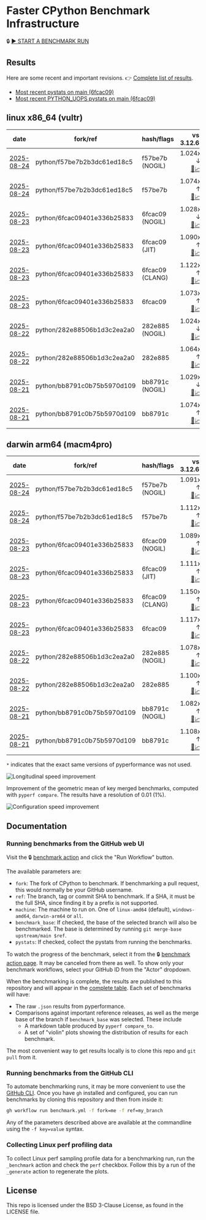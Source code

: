 # Faster CPython Benchmark Infrastructure

🔒 [▶️ START A BENCHMARK RUN](../../actions/workflows/benchmark.yml)

## Results

Here are some recent and important revisions. 👉 [Complete list of results](RESULTS.md).

<!-- START table -->
- [Most recent  pystats on main (6fcac09)](results/bm-20250823-3.15.0a0-6fcac09/bm-20250823-vultr-x86_64-python-6fcac09401e336b25833-3.15.0a0-6fcac09-pystats.md)
- [Most recent PYTHON_UOPS pystats on main (6fcac09)](results/bm-20250823-3.15.0a0-6fcac09-PYTHON_UOPS/bm-20250823-vultr-x86_64-python-6fcac09401e336b25833-3.15.0a0-6fcac09-pystats.md)

## linux x86_64 (vultr)
| date | fork/ref | hash/flags | vs. 3.12.6: | vs. 3.13.0rc2: | vs. base: |
| --- | --- | --- | ---: | ---: | ---: |
| [2025-08-24](results/bm-20250824-3.15.0a0-f57be7b-NOGIL) | python/f57be7b2b3dc61ed18c5 | f57be7b (NOGIL) | 1.024x ↓<br>[📄](results/bm-20250824-3.15.0a0-f57be7b-NOGIL/bm-20250824-vultr-x86_64-python-f57be7b2b3dc61ed18c5-3.15.0a0-f57be7b-vs-3.12.6.md)[📈](results/bm-20250824-3.15.0a0-f57be7b-NOGIL/bm-20250824-vultr-x86_64-python-f57be7b2b3dc61ed18c5-3.15.0a0-f57be7b-vs-3.12.6.svg) | 1.057x ↓<br>[📄](results/bm-20250824-3.15.0a0-f57be7b-NOGIL/bm-20250824-vultr-x86_64-python-f57be7b2b3dc61ed18c5-3.15.0a0-f57be7b-vs-3.13.0rc2.md)[📈](results/bm-20250824-3.15.0a0-f57be7b-NOGIL/bm-20250824-vultr-x86_64-python-f57be7b2b3dc61ed18c5-3.15.0a0-f57be7b-vs-3.13.0rc2.svg) | 1.097x ↓<br>[📄](results/bm-20250824-3.15.0a0-f57be7b-NOGIL/bm-20250824-vultr-x86_64-python-f57be7b2b3dc61ed18c5-3.15.0a0-f57be7b-vs-base.md)[📈](results/bm-20250824-3.15.0a0-f57be7b-NOGIL/bm-20250824-vultr-x86_64-python-f57be7b2b3dc61ed18c5-3.15.0a0-f57be7b-vs-base.svg)[🧠](results/bm-20250824-3.15.0a0-f57be7b-NOGIL/bm-20250824-vultr-x86_64-python-f57be7b2b3dc61ed18c5-3.15.0a0-f57be7b-vs-base-mem.svg) |
| [2025-08-24](results/bm-20250824-3.15.0a0-f57be7b) | python/f57be7b2b3dc61ed18c5 | f57be7b | 1.074x ↑<br>[📄](results/bm-20250824-3.15.0a0-f57be7b/bm-20250824-vultr-x86_64-python-f57be7b2b3dc61ed18c5-3.15.0a0-f57be7b-vs-3.12.6.md)[📈](results/bm-20250824-3.15.0a0-f57be7b/bm-20250824-vultr-x86_64-python-f57be7b2b3dc61ed18c5-3.15.0a0-f57be7b-vs-3.12.6.svg) | 1.038x ↑<br>[📄](results/bm-20250824-3.15.0a0-f57be7b/bm-20250824-vultr-x86_64-python-f57be7b2b3dc61ed18c5-3.15.0a0-f57be7b-vs-3.13.0rc2.md)[📈](results/bm-20250824-3.15.0a0-f57be7b/bm-20250824-vultr-x86_64-python-f57be7b2b3dc61ed18c5-3.15.0a0-f57be7b-vs-3.13.0rc2.svg) |  |
| [2025-08-23](results/bm-20250823-3.15.0a0-6fcac09-NOGIL) | python/6fcac09401e336b25833 | 6fcac09 (NOGIL) | 1.028x ↓<br>[📄](results/bm-20250823-3.15.0a0-6fcac09-NOGIL/bm-20250823-vultr-x86_64-python-6fcac09401e336b25833-3.15.0a0-6fcac09-vs-3.12.6.md)[📈](results/bm-20250823-3.15.0a0-6fcac09-NOGIL/bm-20250823-vultr-x86_64-python-6fcac09401e336b25833-3.15.0a0-6fcac09-vs-3.12.6.svg) | 1.060x ↓<br>[📄](results/bm-20250823-3.15.0a0-6fcac09-NOGIL/bm-20250823-vultr-x86_64-python-6fcac09401e336b25833-3.15.0a0-6fcac09-vs-3.13.0rc2.md)[📈](results/bm-20250823-3.15.0a0-6fcac09-NOGIL/bm-20250823-vultr-x86_64-python-6fcac09401e336b25833-3.15.0a0-6fcac09-vs-3.13.0rc2.svg) | 1.099x ↓<br>[📄](results/bm-20250823-3.15.0a0-6fcac09-NOGIL/bm-20250823-vultr-x86_64-python-6fcac09401e336b25833-3.15.0a0-6fcac09-vs-base.md)[📈](results/bm-20250823-3.15.0a0-6fcac09-NOGIL/bm-20250823-vultr-x86_64-python-6fcac09401e336b25833-3.15.0a0-6fcac09-vs-base.svg)[🧠](results/bm-20250823-3.15.0a0-6fcac09-NOGIL/bm-20250823-vultr-x86_64-python-6fcac09401e336b25833-3.15.0a0-6fcac09-vs-base-mem.svg) |
| [2025-08-23](results/bm-20250823-3.15.0a0-6fcac09-JIT) | python/6fcac09401e336b25833 | 6fcac09 (JIT) | 1.090x ↑<br>[📄](results/bm-20250823-3.15.0a0-6fcac09-JIT/bm-20250823-vultr-x86_64-python-6fcac09401e336b25833-3.15.0a0-6fcac09-vs-3.12.6.md)[📈](results/bm-20250823-3.15.0a0-6fcac09-JIT/bm-20250823-vultr-x86_64-python-6fcac09401e336b25833-3.15.0a0-6fcac09-vs-3.12.6.svg) | 1.054x ↑<br>[📄](results/bm-20250823-3.15.0a0-6fcac09-JIT/bm-20250823-vultr-x86_64-python-6fcac09401e336b25833-3.15.0a0-6fcac09-vs-3.13.0rc2.md)[📈](results/bm-20250823-3.15.0a0-6fcac09-JIT/bm-20250823-vultr-x86_64-python-6fcac09401e336b25833-3.15.0a0-6fcac09-vs-3.13.0rc2.svg) | 1.014x ↑<br>[📄](results/bm-20250823-3.15.0a0-6fcac09-JIT/bm-20250823-vultr-x86_64-python-6fcac09401e336b25833-3.15.0a0-6fcac09-vs-base.md)[📈](results/bm-20250823-3.15.0a0-6fcac09-JIT/bm-20250823-vultr-x86_64-python-6fcac09401e336b25833-3.15.0a0-6fcac09-vs-base.svg)[🧠](results/bm-20250823-3.15.0a0-6fcac09-JIT/bm-20250823-vultr-x86_64-python-6fcac09401e336b25833-3.15.0a0-6fcac09-vs-base-mem.svg) |
| [2025-08-23](results/bm-20250823-3.15.0a0-6fcac09-CLANG) | python/6fcac09401e336b25833 | 6fcac09 (CLANG) | 1.122x ↑<br>[📄](results/bm-20250823-3.15.0a0-6fcac09-CLANG/bm-20250823-vultr-x86_64-python-6fcac09401e336b25833-3.15.0a0-6fcac09-vs-3.12.6.md)[📈](results/bm-20250823-3.15.0a0-6fcac09-CLANG/bm-20250823-vultr-x86_64-python-6fcac09401e336b25833-3.15.0a0-6fcac09-vs-3.12.6.svg) | 1.085x ↑<br>[📄](results/bm-20250823-3.15.0a0-6fcac09-CLANG/bm-20250823-vultr-x86_64-python-6fcac09401e336b25833-3.15.0a0-6fcac09-vs-3.13.0rc2.md)[📈](results/bm-20250823-3.15.0a0-6fcac09-CLANG/bm-20250823-vultr-x86_64-python-6fcac09401e336b25833-3.15.0a0-6fcac09-vs-3.13.0rc2.svg) | 1.044x ↑<br>[📄](results/bm-20250823-3.15.0a0-6fcac09-CLANG/bm-20250823-vultr-x86_64-python-6fcac09401e336b25833-3.15.0a0-6fcac09-vs-base.md)[📈](results/bm-20250823-3.15.0a0-6fcac09-CLANG/bm-20250823-vultr-x86_64-python-6fcac09401e336b25833-3.15.0a0-6fcac09-vs-base.svg)[🧠](results/bm-20250823-3.15.0a0-6fcac09-CLANG/bm-20250823-vultr-x86_64-python-6fcac09401e336b25833-3.15.0a0-6fcac09-vs-base-mem.svg) |
| [2025-08-23](results/bm-20250823-3.15.0a0-6fcac09) | python/6fcac09401e336b25833 | 6fcac09 | 1.073x ↑<br>[📄](results/bm-20250823-3.15.0a0-6fcac09/bm-20250823-vultr-x86_64-python-6fcac09401e336b25833-3.15.0a0-6fcac09-vs-3.12.6.md)[📈](results/bm-20250823-3.15.0a0-6fcac09/bm-20250823-vultr-x86_64-python-6fcac09401e336b25833-3.15.0a0-6fcac09-vs-3.12.6.svg) | 1.037x ↑<br>[📄](results/bm-20250823-3.15.0a0-6fcac09/bm-20250823-vultr-x86_64-python-6fcac09401e336b25833-3.15.0a0-6fcac09-vs-3.13.0rc2.md)[📈](results/bm-20250823-3.15.0a0-6fcac09/bm-20250823-vultr-x86_64-python-6fcac09401e336b25833-3.15.0a0-6fcac09-vs-3.13.0rc2.svg) |  |
| [2025-08-22](results/bm-20250822-3.15.0a0-282e885-NOGIL) | python/282e88506b1d3c2ea2a0 | 282e885 (NOGIL) | 1.024x ↓<br>[📄](results/bm-20250822-3.15.0a0-282e885-NOGIL/bm-20250822-vultr-x86_64-python-282e88506b1d3c2ea2a0-3.15.0a0-282e885-vs-3.12.6.md)[📈](results/bm-20250822-3.15.0a0-282e885-NOGIL/bm-20250822-vultr-x86_64-python-282e88506b1d3c2ea2a0-3.15.0a0-282e885-vs-3.12.6.svg) | 1.057x ↓<br>[📄](results/bm-20250822-3.15.0a0-282e885-NOGIL/bm-20250822-vultr-x86_64-python-282e88506b1d3c2ea2a0-3.15.0a0-282e885-vs-3.13.0rc2.md)[📈](results/bm-20250822-3.15.0a0-282e885-NOGIL/bm-20250822-vultr-x86_64-python-282e88506b1d3c2ea2a0-3.15.0a0-282e885-vs-3.13.0rc2.svg) | 1.089x ↓<br>[📄](results/bm-20250822-3.15.0a0-282e885-NOGIL/bm-20250822-vultr-x86_64-python-282e88506b1d3c2ea2a0-3.15.0a0-282e885-vs-base.md)[📈](results/bm-20250822-3.15.0a0-282e885-NOGIL/bm-20250822-vultr-x86_64-python-282e88506b1d3c2ea2a0-3.15.0a0-282e885-vs-base.svg)[🧠](results/bm-20250822-3.15.0a0-282e885-NOGIL/bm-20250822-vultr-x86_64-python-282e88506b1d3c2ea2a0-3.15.0a0-282e885-vs-base-mem.svg) |
| [2025-08-22](results/bm-20250822-3.15.0a0-282e885) | python/282e88506b1d3c2ea2a0 | 282e885 | 1.064x ↑<br>[📄](results/bm-20250822-3.15.0a0-282e885/bm-20250822-vultr-x86_64-python-282e88506b1d3c2ea2a0-3.15.0a0-282e885-vs-3.12.6.md)[📈](results/bm-20250822-3.15.0a0-282e885/bm-20250822-vultr-x86_64-python-282e88506b1d3c2ea2a0-3.15.0a0-282e885-vs-3.12.6.svg) | 1.029x ↑<br>[📄](results/bm-20250822-3.15.0a0-282e885/bm-20250822-vultr-x86_64-python-282e88506b1d3c2ea2a0-3.15.0a0-282e885-vs-3.13.0rc2.md)[📈](results/bm-20250822-3.15.0a0-282e885/bm-20250822-vultr-x86_64-python-282e88506b1d3c2ea2a0-3.15.0a0-282e885-vs-3.13.0rc2.svg) |  |
| [2025-08-21](results/bm-20250821-3.15.0a0-bb8791c-NOGIL) | python/bb8791c0b75b5970d109 | bb8791c (NOGIL) | 1.029x ↓<br>[📄](results/bm-20250821-3.15.0a0-bb8791c-NOGIL/bm-20250821-vultr-x86_64-python-bb8791c0b75b5970d109-3.15.0a0-bb8791c-vs-3.12.6.md)[📈](results/bm-20250821-3.15.0a0-bb8791c-NOGIL/bm-20250821-vultr-x86_64-python-bb8791c0b75b5970d109-3.15.0a0-bb8791c-vs-3.12.6.svg) | 1.061x ↓<br>[📄](results/bm-20250821-3.15.0a0-bb8791c-NOGIL/bm-20250821-vultr-x86_64-python-bb8791c0b75b5970d109-3.15.0a0-bb8791c-vs-3.13.0rc2.md)[📈](results/bm-20250821-3.15.0a0-bb8791c-NOGIL/bm-20250821-vultr-x86_64-python-bb8791c0b75b5970d109-3.15.0a0-bb8791c-vs-3.13.0rc2.svg) | 1.100x ↓<br>[📄](results/bm-20250821-3.15.0a0-bb8791c-NOGIL/bm-20250821-vultr-x86_64-python-bb8791c0b75b5970d109-3.15.0a0-bb8791c-vs-base.md)[📈](results/bm-20250821-3.15.0a0-bb8791c-NOGIL/bm-20250821-vultr-x86_64-python-bb8791c0b75b5970d109-3.15.0a0-bb8791c-vs-base.svg)[🧠](results/bm-20250821-3.15.0a0-bb8791c-NOGIL/bm-20250821-vultr-x86_64-python-bb8791c0b75b5970d109-3.15.0a0-bb8791c-vs-base-mem.svg) |
| [2025-08-21](results/bm-20250821-3.15.0a0-bb8791c) | python/bb8791c0b75b5970d109 | bb8791c | 1.074x ↑<br>[📄](results/bm-20250821-3.15.0a0-bb8791c/bm-20250821-vultr-x86_64-python-bb8791c0b75b5970d109-3.15.0a0-bb8791c-vs-3.12.6.md)[📈](results/bm-20250821-3.15.0a0-bb8791c/bm-20250821-vultr-x86_64-python-bb8791c0b75b5970d109-3.15.0a0-bb8791c-vs-3.12.6.svg) | 1.038x ↑<br>[📄](results/bm-20250821-3.15.0a0-bb8791c/bm-20250821-vultr-x86_64-python-bb8791c0b75b5970d109-3.15.0a0-bb8791c-vs-3.13.0rc2.md)[📈](results/bm-20250821-3.15.0a0-bb8791c/bm-20250821-vultr-x86_64-python-bb8791c0b75b5970d109-3.15.0a0-bb8791c-vs-3.13.0rc2.svg) |  |

## darwin arm64 (macm4pro)
| date | fork/ref | hash/flags | vs. 3.12.6: | vs. 3.13.0rc2: | vs. base: |
| --- | --- | --- | ---: | ---: | ---: |
| [2025-08-24](results/bm-20250824-3.15.0a0-f57be7b-NOGIL) | python/f57be7b2b3dc61ed18c5 | f57be7b (NOGIL) | 1.091x ↑<br>[📄](results/bm-20250824-3.15.0a0-f57be7b-NOGIL/bm-20250824-macm4pro-arm64-python-f57be7b2b3dc61ed18c5-3.15.0a0-f57be7b-vs-3.12.6.md)[📈](results/bm-20250824-3.15.0a0-f57be7b-NOGIL/bm-20250824-macm4pro-arm64-python-f57be7b2b3dc61ed18c5-3.15.0a0-f57be7b-vs-3.12.6.svg) | 1.012x ↑<br>[📄](results/bm-20250824-3.15.0a0-f57be7b-NOGIL/bm-20250824-macm4pro-arm64-python-f57be7b2b3dc61ed18c5-3.15.0a0-f57be7b-vs-3.13.0rc2.md)[📈](results/bm-20250824-3.15.0a0-f57be7b-NOGIL/bm-20250824-macm4pro-arm64-python-f57be7b2b3dc61ed18c5-3.15.0a0-f57be7b-vs-3.13.0rc2.svg) | 1.020x ↓<br>[📄](results/bm-20250824-3.15.0a0-f57be7b-NOGIL/bm-20250824-macm4pro-arm64-python-f57be7b2b3dc61ed18c5-3.15.0a0-f57be7b-vs-base.md)[📈](results/bm-20250824-3.15.0a0-f57be7b-NOGIL/bm-20250824-macm4pro-arm64-python-f57be7b2b3dc61ed18c5-3.15.0a0-f57be7b-vs-base.svg)[🧠](results/bm-20250824-3.15.0a0-f57be7b-NOGIL/bm-20250824-macm4pro-arm64-python-f57be7b2b3dc61ed18c5-3.15.0a0-f57be7b-vs-base-mem.svg) |
| [2025-08-24](results/bm-20250824-3.15.0a0-f57be7b) | python/f57be7b2b3dc61ed18c5 | f57be7b | 1.112x ↑<br>[📄](results/bm-20250824-3.15.0a0-f57be7b/bm-20250824-macm4pro-arm64-python-f57be7b2b3dc61ed18c5-3.15.0a0-f57be7b-vs-3.12.6.md)[📈](results/bm-20250824-3.15.0a0-f57be7b/bm-20250824-macm4pro-arm64-python-f57be7b2b3dc61ed18c5-3.15.0a0-f57be7b-vs-3.12.6.svg) | 1.032x ↑<br>[📄](results/bm-20250824-3.15.0a0-f57be7b/bm-20250824-macm4pro-arm64-python-f57be7b2b3dc61ed18c5-3.15.0a0-f57be7b-vs-3.13.0rc2.md)[📈](results/bm-20250824-3.15.0a0-f57be7b/bm-20250824-macm4pro-arm64-python-f57be7b2b3dc61ed18c5-3.15.0a0-f57be7b-vs-3.13.0rc2.svg) |  |
| [2025-08-23](results/bm-20250823-3.15.0a0-6fcac09-NOGIL) | python/6fcac09401e336b25833 | 6fcac09 (NOGIL) | 1.089x ↑<br>[📄](results/bm-20250823-3.15.0a0-6fcac09-NOGIL/bm-20250823-macm4pro-arm64-python-6fcac09401e336b25833-3.15.0a0-6fcac09-vs-3.12.6.md)[📈](results/bm-20250823-3.15.0a0-6fcac09-NOGIL/bm-20250823-macm4pro-arm64-python-6fcac09401e336b25833-3.15.0a0-6fcac09-vs-3.12.6.svg) | 1.010x ↑<br>[📄](results/bm-20250823-3.15.0a0-6fcac09-NOGIL/bm-20250823-macm4pro-arm64-python-6fcac09401e336b25833-3.15.0a0-6fcac09-vs-3.13.0rc2.md)[📈](results/bm-20250823-3.15.0a0-6fcac09-NOGIL/bm-20250823-macm4pro-arm64-python-6fcac09401e336b25833-3.15.0a0-6fcac09-vs-3.13.0rc2.svg) | 1.027x ↓<br>[📄](results/bm-20250823-3.15.0a0-6fcac09-NOGIL/bm-20250823-macm4pro-arm64-python-6fcac09401e336b25833-3.15.0a0-6fcac09-vs-base.md)[📈](results/bm-20250823-3.15.0a0-6fcac09-NOGIL/bm-20250823-macm4pro-arm64-python-6fcac09401e336b25833-3.15.0a0-6fcac09-vs-base.svg)[🧠](results/bm-20250823-3.15.0a0-6fcac09-NOGIL/bm-20250823-macm4pro-arm64-python-6fcac09401e336b25833-3.15.0a0-6fcac09-vs-base-mem.svg) |
| [2025-08-23](results/bm-20250823-3.15.0a0-6fcac09-JIT) | python/6fcac09401e336b25833 | 6fcac09 (JIT) | 1.111x ↑<br>[📄](results/bm-20250823-3.15.0a0-6fcac09-JIT/bm-20250823-macm4pro-arm64-python-6fcac09401e336b25833-3.15.0a0-6fcac09-vs-3.12.6.md)[📈](results/bm-20250823-3.15.0a0-6fcac09-JIT/bm-20250823-macm4pro-arm64-python-6fcac09401e336b25833-3.15.0a0-6fcac09-vs-3.12.6.svg) | 1.030x ↑<br>[📄](results/bm-20250823-3.15.0a0-6fcac09-JIT/bm-20250823-macm4pro-arm64-python-6fcac09401e336b25833-3.15.0a0-6fcac09-vs-3.13.0rc2.md)[📈](results/bm-20250823-3.15.0a0-6fcac09-JIT/bm-20250823-macm4pro-arm64-python-6fcac09401e336b25833-3.15.0a0-6fcac09-vs-3.13.0rc2.svg) | 1.005x ↓<br>[📄](results/bm-20250823-3.15.0a0-6fcac09-JIT/bm-20250823-macm4pro-arm64-python-6fcac09401e336b25833-3.15.0a0-6fcac09-vs-base.md)[📈](results/bm-20250823-3.15.0a0-6fcac09-JIT/bm-20250823-macm4pro-arm64-python-6fcac09401e336b25833-3.15.0a0-6fcac09-vs-base.svg)[🧠](results/bm-20250823-3.15.0a0-6fcac09-JIT/bm-20250823-macm4pro-arm64-python-6fcac09401e336b25833-3.15.0a0-6fcac09-vs-base-mem.svg) |
| [2025-08-23](results/bm-20250823-3.15.0a0-6fcac09-CLANG) | python/6fcac09401e336b25833 | 6fcac09 (CLANG) | 1.150x ↑<br>[📄](results/bm-20250823-3.15.0a0-6fcac09-CLANG/bm-20250823-macm4pro-arm64-python-6fcac09401e336b25833-3.15.0a0-6fcac09-vs-3.12.6.md)[📈](results/bm-20250823-3.15.0a0-6fcac09-CLANG/bm-20250823-macm4pro-arm64-python-6fcac09401e336b25833-3.15.0a0-6fcac09-vs-3.12.6.svg) | 1.066x ↑<br>[📄](results/bm-20250823-3.15.0a0-6fcac09-CLANG/bm-20250823-macm4pro-arm64-python-6fcac09401e336b25833-3.15.0a0-6fcac09-vs-3.13.0rc2.md)[📈](results/bm-20250823-3.15.0a0-6fcac09-CLANG/bm-20250823-macm4pro-arm64-python-6fcac09401e336b25833-3.15.0a0-6fcac09-vs-3.13.0rc2.svg) | 1.031x ↑<br>[📄](results/bm-20250823-3.15.0a0-6fcac09-CLANG/bm-20250823-macm4pro-arm64-python-6fcac09401e336b25833-3.15.0a0-6fcac09-vs-base.md)[📈](results/bm-20250823-3.15.0a0-6fcac09-CLANG/bm-20250823-macm4pro-arm64-python-6fcac09401e336b25833-3.15.0a0-6fcac09-vs-base.svg)[🧠](results/bm-20250823-3.15.0a0-6fcac09-CLANG/bm-20250823-macm4pro-arm64-python-6fcac09401e336b25833-3.15.0a0-6fcac09-vs-base-mem.svg) |
| [2025-08-23](results/bm-20250823-3.15.0a0-6fcac09) | python/6fcac09401e336b25833 | 6fcac09 | 1.117x ↑<br>[📄](results/bm-20250823-3.15.0a0-6fcac09/bm-20250823-macm4pro-arm64-python-6fcac09401e336b25833-3.15.0a0-6fcac09-vs-3.12.6.md)[📈](results/bm-20250823-3.15.0a0-6fcac09/bm-20250823-macm4pro-arm64-python-6fcac09401e336b25833-3.15.0a0-6fcac09-vs-3.12.6.svg) | 1.036x ↑<br>[📄](results/bm-20250823-3.15.0a0-6fcac09/bm-20250823-macm4pro-arm64-python-6fcac09401e336b25833-3.15.0a0-6fcac09-vs-3.13.0rc2.md)[📈](results/bm-20250823-3.15.0a0-6fcac09/bm-20250823-macm4pro-arm64-python-6fcac09401e336b25833-3.15.0a0-6fcac09-vs-3.13.0rc2.svg) |  |
| [2025-08-22](results/bm-20250822-3.15.0a0-282e885-NOGIL) | python/282e88506b1d3c2ea2a0 | 282e885 (NOGIL) | 1.078x ↑<br>[📄](results/bm-20250822-3.15.0a0-282e885-NOGIL/bm-20250822-macm4pro-arm64-python-282e88506b1d3c2ea2a0-3.15.0a0-282e885-vs-3.12.6.md)[📈](results/bm-20250822-3.15.0a0-282e885-NOGIL/bm-20250822-macm4pro-arm64-python-282e88506b1d3c2ea2a0-3.15.0a0-282e885-vs-3.12.6.svg) | 1.000x ↓<br>[📄](results/bm-20250822-3.15.0a0-282e885-NOGIL/bm-20250822-macm4pro-arm64-python-282e88506b1d3c2ea2a0-3.15.0a0-282e885-vs-3.13.0rc2.md)[📈](results/bm-20250822-3.15.0a0-282e885-NOGIL/bm-20250822-macm4pro-arm64-python-282e88506b1d3c2ea2a0-3.15.0a0-282e885-vs-3.13.0rc2.svg) | 1.022x ↓<br>[📄](results/bm-20250822-3.15.0a0-282e885-NOGIL/bm-20250822-macm4pro-arm64-python-282e88506b1d3c2ea2a0-3.15.0a0-282e885-vs-base.md)[📈](results/bm-20250822-3.15.0a0-282e885-NOGIL/bm-20250822-macm4pro-arm64-python-282e88506b1d3c2ea2a0-3.15.0a0-282e885-vs-base.svg)[🧠](results/bm-20250822-3.15.0a0-282e885-NOGIL/bm-20250822-macm4pro-arm64-python-282e88506b1d3c2ea2a0-3.15.0a0-282e885-vs-base-mem.svg) |
| [2025-08-22](results/bm-20250822-3.15.0a0-282e885) | python/282e88506b1d3c2ea2a0 | 282e885 | 1.100x ↑<br>[📄](results/bm-20250822-3.15.0a0-282e885/bm-20250822-macm4pro-arm64-python-282e88506b1d3c2ea2a0-3.15.0a0-282e885-vs-3.12.6.md)[📈](results/bm-20250822-3.15.0a0-282e885/bm-20250822-macm4pro-arm64-python-282e88506b1d3c2ea2a0-3.15.0a0-282e885-vs-3.12.6.svg) | 1.021x ↑<br>[📄](results/bm-20250822-3.15.0a0-282e885/bm-20250822-macm4pro-arm64-python-282e88506b1d3c2ea2a0-3.15.0a0-282e885-vs-3.13.0rc2.md)[📈](results/bm-20250822-3.15.0a0-282e885/bm-20250822-macm4pro-arm64-python-282e88506b1d3c2ea2a0-3.15.0a0-282e885-vs-3.13.0rc2.svg) |  |
| [2025-08-21](results/bm-20250821-3.15.0a0-bb8791c-NOGIL) | python/bb8791c0b75b5970d109 | bb8791c (NOGIL) | 1.082x ↑<br>[📄](results/bm-20250821-3.15.0a0-bb8791c-NOGIL/bm-20250821-macm4pro-arm64-python-bb8791c0b75b5970d109-3.15.0a0-bb8791c-vs-3.12.6.md)[📈](results/bm-20250821-3.15.0a0-bb8791c-NOGIL/bm-20250821-macm4pro-arm64-python-bb8791c0b75b5970d109-3.15.0a0-bb8791c-vs-3.12.6.svg) | 1.004x ↑<br>[📄](results/bm-20250821-3.15.0a0-bb8791c-NOGIL/bm-20250821-macm4pro-arm64-python-bb8791c0b75b5970d109-3.15.0a0-bb8791c-vs-3.13.0rc2.md)[📈](results/bm-20250821-3.15.0a0-bb8791c-NOGIL/bm-20250821-macm4pro-arm64-python-bb8791c0b75b5970d109-3.15.0a0-bb8791c-vs-3.13.0rc2.svg) | 1.025x ↓<br>[📄](results/bm-20250821-3.15.0a0-bb8791c-NOGIL/bm-20250821-macm4pro-arm64-python-bb8791c0b75b5970d109-3.15.0a0-bb8791c-vs-base.md)[📈](results/bm-20250821-3.15.0a0-bb8791c-NOGIL/bm-20250821-macm4pro-arm64-python-bb8791c0b75b5970d109-3.15.0a0-bb8791c-vs-base.svg)[🧠](results/bm-20250821-3.15.0a0-bb8791c-NOGIL/bm-20250821-macm4pro-arm64-python-bb8791c0b75b5970d109-3.15.0a0-bb8791c-vs-base-mem.svg) |
| [2025-08-21](results/bm-20250821-3.15.0a0-bb8791c) | python/bb8791c0b75b5970d109 | bb8791c | 1.108x ↑<br>[📄](results/bm-20250821-3.15.0a0-bb8791c/bm-20250821-macm4pro-arm64-python-bb8791c0b75b5970d109-3.15.0a0-bb8791c-vs-3.12.6.md)[📈](results/bm-20250821-3.15.0a0-bb8791c/bm-20250821-macm4pro-arm64-python-bb8791c0b75b5970d109-3.15.0a0-bb8791c-vs-3.12.6.svg) | 1.028x ↑<br>[📄](results/bm-20250821-3.15.0a0-bb8791c/bm-20250821-macm4pro-arm64-python-bb8791c0b75b5970d109-3.15.0a0-bb8791c-vs-3.13.0rc2.md)[📈](results/bm-20250821-3.15.0a0-bb8791c/bm-20250821-macm4pro-arm64-python-bb8791c0b75b5970d109-3.15.0a0-bb8791c-vs-3.13.0rc2.svg) |  |


<!-- END table -->

`*` indicates that the exact same versions of pyperformance was not used.

![Longitudinal speed improvement](/longitudinal.svg)

Improvement of the geometric mean of key merged benchmarks, computed with `pyperf compare`.
The results have a resolution of 0.01 (1%).

![Configuration speed improvement](/configs.svg)

## Documentation

### Running benchmarks from the GitHub web UI

Visit the 🔒 [benchmark action](../../actions/workflows/benchmark.yml) and click the "Run Workflow" button.

The available parameters are:

- `fork`: The fork of CPython to benchmark.
  If benchmarking a pull request, this would normally be your GitHub username.
- `ref`: The branch, tag or commit SHA to benchmark.
  If a SHA, it must be the full SHA, since finding it by a prefix is not supported.
- `machine`: The machine to run on.
  One of `linux-amd64` (default), `windows-amd64`, `darwin-arm64` or `all`.
- `benchmark_base`: If checked, the base of the selected branch will also be benchmarked.
  The base is determined by running `git merge-base upstream/main $ref`.
- `pystats`: If checked, collect the pystats from running the benchmarks.

To watch the progress of the benchmark, select it from the 🔒 [benchmark action page](../../actions/workflows/benchmark.yml).
It may be canceled from there as well.
To show only your benchmark workflows, select your GitHub ID from the "Actor" dropdown.

When the benchmarking is complete, the results are published to this repository and will appear in the [complete table](RESULTS.md).
Each set of benchmarks will have:

- The raw `.json` results from pyperformance.
- Comparisons against important reference releases, as well as the merge base of the branch if `benchmark_base` was selected. These include
  - A markdown table produced by `pyperf compare_to`.
  - A set of "violin" plots showing the distribution of results for each benchmark.

The most convenient way to get results locally is to clone this repo and `git pull` from it.

### Running benchmarks from the GitHub CLI

To automate benchmarking runs, it may be more convenient to use the [GitHub CLI](https://cli.github.com/).
Once you have `gh` installed and configured, you can run benchmarks by cloning this repository and then from inside it:

```bash session
gh workflow run benchmark.yml -f fork=me -f ref=my_branch
```

Any of the parameters described above are available at the commandline using the `-f key=value` syntax.

### Collecting Linux perf profiling data

To collect Linux perf sampling profile data for a benchmarking run, run the `_benchmark` action and check the `perf` checkbox.
Follow this by a run of the `_generate` action to regenerate the plots.

## License

This repo is licensed under the BSD 3-Clause License, as found in the LICENSE file.
